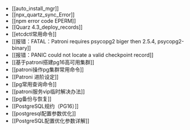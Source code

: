 - [[auto_install_mgr]]
- [[npx_quartz_sync_Error]]
- [[npm error code EPERM]]
- [[Quarz 4.3_deploy_records]]
- [[etcdctl常用命令]]
- [[报错：FATAL：Patroni requires psycopg2 biger then 2.5.4, psycopg2-binary]]
- [[报错：PANIC  could not locate a valid checkpoint record]]
- [[基于patroni搭建pg16高可用集群]]
- [[patroni操作pg集群常用命令]]
- [[Patroni 进阶设定]]
- [[pg常用查询命令]]
- [[patroni服务vip临时解决办法]]
- [[pg备份与恢复]]
- [[PostgreSQL规约（PG16）]]
- [[postgresql配置参数优化]]
- [[PostgreSQL配置优化参数详解]]
